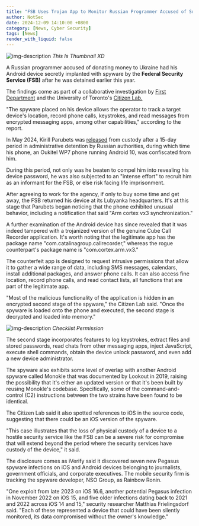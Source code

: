 ```yaml
---
title: "FSB Uses Trojan App to Monitor Russian Programmer Accused of Supporting Ukraine"
author: NotSec
date: 2024-12-09 14:10:00 +0800
category: [News, Cyber Security]
tags: [News]
render_with_liquid: false
---
```


![img-description](https://blogger.googleusercontent.com/img/b/R29vZ2xl/AVvXsEhqJ75gjpg8k9dVxTKKsF6qYQzR4IDldFkYCQzUErYTicEA7XHnTiIAFYj-7LQpvnVVRlHUAFwPqOxoe6W4x2dm5h2yRkKNaoNbqu3_Ciei3VitMgxBHQzeNTdBou62tijV1CJmipKBnBiQfIgmEi3J4h3HL9D2grw1IuTTIjyIJrV1t8u0nZ3JuSVZEO8M/s728-rw-e365/programmer.png)
_This Is Thumbnail XD_


A Russian programmer accused of donating money to Ukraine had his Android device secretly implanted with spyware by the **Federal Security Service (FSB)** after he was detained earlier this year.

The findings come as part of a collaborative investigation by [First Department](https://dept.one/story/parubets/) and the University of Toronto's [Citizen Lab.](https://citizenlab.ca/2024/12/device-confiscated-by-russian-authorities-returned-with-monokle-type-spyware-installed/)

"The spyware placed on his device allows the operator to track a target device's location, record phone calls, keystrokes, and read messages from encrypted messaging apps, among other capabilities," according to the report.

In May 2024, Kirill Parubets was [released](https://cyberscoop.com/russian-surveillance-spyware-threat-citizen-lab/) from custody after a 15-day period in administrative detention by Russian authorities, during which time his phone, an Oukitel WP7 phone running Android 10, was confiscated from him.

During this period, not only was he beaten to compel him into revealing his device password, he was also subjected to an "intense effort" to recruit him as an informant for the FSB, or else risk facing life imprisonment.

After agreeing to work for the agency, if only to buy some time and get away, the FSB returned his device at its Lubyanka headquarters. It's at this stage that Parubets began noticing that the phone exhibited unusual behavior, including a notification that said "Arm cortex vx3 synchronization."

A further examination of the Android device has since revealed that it was indeed tampered with a trojanized version of the genuine Cube Call Recorder application. It's worth noting that the legitimate app has the package name "com.catalinagroup.callrecorder," whereas the rogue counterpart's package name is "com.cortex.arm.vx3."

The counterfeit app is designed to request intrusive permissions that allow it to gather a wide range of data, including SMS messages, calendars, install additional packages, and answer phone calls. It can also access fine location, record phone calls, and read contact lists, all functions that are part of the legitimate app.

"Most of the malicious functionality of the application is hidden in an encrypted second stage of the spyware," the Citizen Lab said. "Once the spyware is loaded onto the phone and executed, the second stage is decrypted and loaded into memory."

![img-description](https://blogger.googleusercontent.com/img/b/R29vZ2xl/AVvXsEjxoKBVH9_s5Rp5k09V-R5IOV9zetGOZZ4n5E7Aocet5bLQFN1zLsUYbg727-s9m2lFUWhHb97zIKWtpVQAodhmgpbkWY1pAP28AAvVA6ds4RHXadufQjqKDnd-7nVHVUsftUe1UTWAx0UM_8SYmxDyn6YL1QdCgSkCBUD66Jl4K1XJzoA6OhoCdaez9TFo/s728-rw-e365/malware.png)
_Checklist Permission_

The second stage incorporates features to log keystrokes, extract files and stored passwords, read chats from other messaging apps, inject JavaScript, execute shell commands, obtain the device unlock password, and even add a new device administrator.

The spyware also exhibits some level of overlap with another Android spyware called Monokle that was documented by Lookout in 2019, raising the possibility that it's either an updated version or that it's been built by reusing Monokle's codebase. Specifically, some of the command-and-control (C2) instructions between the two strains have been found to be identical.

The Citizen Lab said it also spotted references to iOS in the source code, suggesting that there could be an iOS version of the spyware.

"This case illustrates that the loss of physical custody of a device to a hostile security service like the FSB can be a severe risk for compromise that will extend beyond the period where the security services have custody of the device," it said.

The disclosure comes as iVerify said it discovered seven new Pegasus spyware infections on iOS and Android devices belonging to journalists, government officials, and corporate executives. The mobile security firm is tracking the spyware developer, NSO Group, as Rainbow Ronin.

"One exploit from late 2023 on iOS 16.6, another potential Pegasus infection in November 2022 on iOS 15, and five older infections dating back to 2021 and 2022 across iOS 14 and 15," security researcher Matthias Frielingsdorf said. "Each of these represented a device that could have been silently monitored, its data compromised without the owner's knowledge."